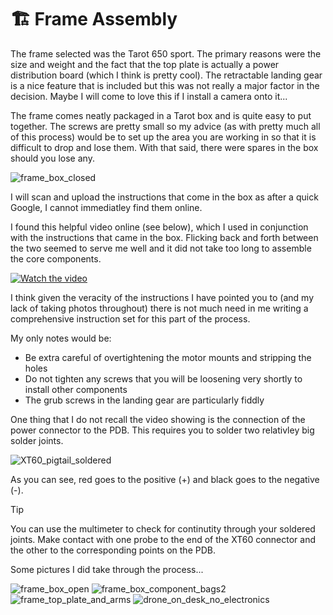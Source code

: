 # 🏗️ Frame Assembly

The frame selected was the Tarot 650 sport. The primary reasons were the size and weight and the fact that the top plate is actually a power distribution board (which I think is pretty cool). The retractable landing gear is a nice feature that is included but this was not really a major factor in the decision. Maybe I will come to love this if I install a camera onto it...

The frame comes neatly packaged in a Tarot box and is quite easy to put together. The screws are pretty small so my advice (as with pretty much all of this process) would be to set up the area you are working in so that it is difficult to drop and lose them. With that said, there were spares in the box should you lose any.

![frame_box_closed](https://github.com/user-attachments/assets/cd70d033-0c08-4bcf-9be2-d52523bc90a6)

I will scan and upload the instructions that come in the box as after a quick Google, I cannot immediatley find them online.

I found this helpful video online (see below), which I used in conjunction with the instructions that came in the box. Flicking back and forth between the two seemed to serve me well and it did not take too long to assemble the core components.

[![Watch the video](https://img.youtube.com/vi/4H4Mjw7wpys/0.jpg)](https://www.youtube.com/watch?v=4H4Mjw7wpys)

I think given the veracity of the instructions I have pointed you to (and my lack of taking photos throughout) there is not much need in me writing a comprehensive instruction set for this part of the process.

My only notes would be:

- Be extra careful of overtightening the motor mounts and stripping the holes
- Do not tighten any screws that you will be loosening very shortly to install other components
- The grub screws in the landing gear are particularly fiddly

One thing that I do not recall the video showing is the connection of the power connector to the PDB. This requires you to solder two relativley big solder joints.

![XT60_pigtail_soldered](https://github.com/user-attachments/assets/a47fdcf4-d29d-49ea-ba40-f7f03b8cce74)

As you can see, red goes to the positive (+) and black goes to the negative (-).

> [!TIP]
> You can use the multimeter to check for continutity through your soldered joints. Make contact with one probe to the end of the XT60 connector and the other to the corresponding points on the PDB.

Some pictures I did take through the process...

![frame_box_open](https://github.com/user-attachments/assets/3889645b-6901-43d9-97db-806f2b0a3d38)
![frame_box_component_bags2](https://github.com/user-attachments/assets/1ccdccf4-58ba-4fec-a7a4-ef21a4009383)
![frame_top_plate_and_arms](https://github.com/user-attachments/assets/d8479b57-179b-46dc-82ab-5b9a9d62f733)
![drone_on_desk_no_electronics](https://github.com/user-attachments/assets/258a9c49-ec6e-48dc-98de-d168879d30ec)
